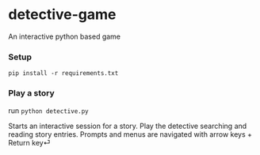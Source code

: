# detective-game
An interactive python based game

### Setup
`pip install -r requirements.txt`

### Play a story
run `python detective.py`

Starts an interactive session for a story. Play the detective searching and reading story entries. Prompts and menus are navigated with arrow keys + Return key⏎